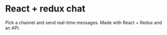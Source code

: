 # React + redux chat
Pick a channel and send real-time messages.
Made with React + Redux and an API.
